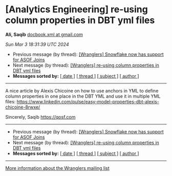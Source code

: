 









[Analytics Engineering] re-using column properties in DBT yml files
===================================================================


**Ali, Saqib**
[docbook.xml at gmail.com](mailto:wranglers%40analyticsengineering.net?Subject=Re%3A%20%5BWranglers%5D%20re-using%20column%20properties%20in%20DBT%20yml%20files&In-Reply-To=%3CCABDm0O_2OGhnJ%2BGXPSLxrEHDOPAjpbpu5DbZeYQ2JQ7L7MAN_w%40mail.gmail.com%3E "[Wranglers] re-using column properties in DBT yml files")   

*Sun Mar 3 18:31:39 UTC 2024*
* Previous message (by thread): [[Wranglers] Snowflake now has support for ASOF Joins](000000.html)
* Next message (by thread): [[Wranglers] re-using column properties in DBT yml files](000002.html)
* **Messages sorted by:**
[[ date ]](date.html#1)
[[ thread ]](thread.html#1)
[[ subject ]](subject.html#1)
[[ author ]](author.html#1)




---



A nice article by Alexis Chicoine on how to use anchors in YML to define
column properties in one place in the DBT YML and use it in multiple YML
files:
<https://www.linkedin.com/pulse/easy-model-properties-dbt-alexis-chicoine-8rwxe/>

Sincerely,
Saqib
<https://qosf.com>
  
  




---


* Previous message (by thread): [[Wranglers] Snowflake now has support for ASOF Joins](000000.html)
* Next message (by thread): [[Wranglers] re-using column properties in DBT yml files](000002.html)
* **Messages sorted by:**
[[ date ]](date.html#1)
[[ thread ]](thread.html#1)
[[ subject ]](subject.html#1)
[[ author ]](author.html#1)




---


[More information about the Wranglers
mailing list](https://analyticsengineering.net/mailman/listinfo/wranglers)  






